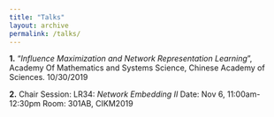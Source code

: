 ```yaml
---
title: "Talks"
layout: archive
permalink: /talks/
---
```




**1.**    “*Influence Maximization and Network Representation Learning*”, Academy Of Mathematics and Systems Science, Chinese Academy of Sciences. 10/30/2019

**2.**    Chair Session: LR34: *Network Embedding II* Date: Nov 6, 11:00am-12:30pm Room: 301AB, CIKM2019

